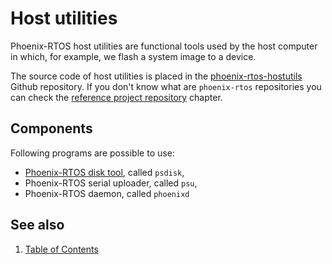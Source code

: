 # Host utilities

Phoenix-RTOS host utilities are functional tools used by the host computer in which, for example, we flash a system image to a device.

The source code of host utilities is placed in the [phoenix-rtos-hostutils](https://github.com/phoenix-rtos/phoenix-rtos-utils) Github repository. If you don't know what are `phoenix-rtos` repositories you can check the [reference project repository](../building/project.md) chapter.

## Components

Following programs are possible to use:

- [Phoenix-RTOS disk tool](psh.md), called `psdisk`,
- Phoenix-RTOS serial uploader, called `psu`,
- Phoenix-RTOS daemon, called `phoenixd`

<!-- #TODO: add chapters for all specific utilities -->

## See also

1. [Table of Contents](../README.md)
